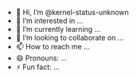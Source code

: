 - 👋 Hi, I’m @kernel-status-unknown
- 👀 I’m interested in ...
- 🌱 I’m currently learning ...
- 💞️ I’m looking to collaborate on ...
- 📫 How to reach me ...
- 😄 Pronouns: ...
- ⚡ Fun fact: ...

<!---
kernel-status-unknown/kernel-status-unknown is a ✨ special ✨ repository because its `README.md` (this file) appears on your GitHub profile.
You can click the Preview link to take a look at your changes.
--->
